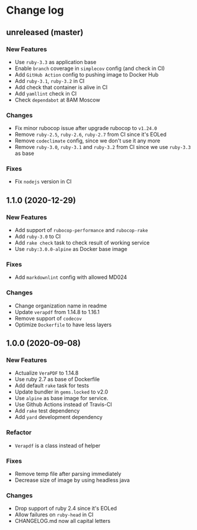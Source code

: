 # Change log

## unreleased (master)

### New Features

* Use `ruby-3.3` as application base
* Enable `branch` coverage in `simplecov` config (and check in CI)
* Add `GitHub Action` config to pushing image to Docker Hub
* Add `ruby-3.1`, `ruby-3.2` in CI
* Add check that container is alive in CI
* Add `yamllint` check in CI
* Check `dependabot` at 8AM Moscow

### Changes

* Fix minor rubocop issue after upgrade rubocop to `v1.24.0`
* Remove `ruby-2.5`, `ruby-2.6`, `ruby-2.7` from CI since it's EOLed
* Remove `codeclimate` config, since we don't use it any more
* Remove `ruby-3.0`, `ruby-3.1` and `ruby-3.2` from CI since we use `ruby-3.3` as base

### Fixes

* Fix `nodejs` version in CI

## 1.1.0 (2020-12-29)

### New Features

* Add support of `rubocop-performance` and `rubocop-rake`
* Add `ruby-3.0` to CI
* Add `rake check` task to check result of working service
* Use `ruby:3.0.0-alpine` as Docker base image

### Fixes

* Add `markdownlint` config with allowed MD024

### Changes

* Change organization name in readme
* Update `verapdf` from 1.14.8 to 1.16.1
* Remove support of `codecov`
* Optimize `Dockerfile` to have less layers

## 1.0.0 (2020-09-08)

### New Features

* Actualize `VeraPDF` to 1.14.8
* Use ruby 2.7 as base of Dockerfile
* Add default `rake` task for tests
* Update bundler in `gems.locked` to v2.0
* Use `alpine` as base image for service.
* Use Github Actions instead of Travis-CI
* Add `rake` test dependency
* Add `yard` development dependency

### Refactor

* `Verapdf` is a class instead of helper

### Fixes

* Remove temp file after parsing immediately
* Decrease size of image by using headless java

### Changes

* Drop support of ruby 2.4 since it's EOLed
* Allow failures on `ruby-head` in CI
* CHANGELOG.md now all capital letters
